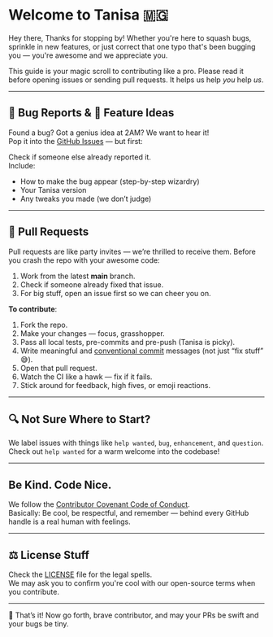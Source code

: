 # Welcome to Tanisa 🇲🇬

Hey there,
Thanks for stopping by!
Whether you're here to squash bugs, sprinkle in new features, or just correct that one typo that's been bugging you — you're awesome and we appreciate you.

This guide is your magic scroll to contributing like a pro. Please read it before opening issues or sending pull requests. It helps us help _you_ help _us_.

---

## 🐛 Bug Reports & 🧠 Feature Ideas

Found a bug? Got a genius idea at 2AM? We want to hear it!  
Pop it into the [GitHub Issues](https://github.com/nifaliana/tanisa/issues) — but first:

Check if someone else already reported it.  
Include:

- How to make the bug appear (step-by-step wizardry)
- Your Tanisa version
- Any tweaks you made (we don’t judge)

---

## 🤝 Pull Requests

Pull requests are like party invites — we’re thrilled to receive them. Before you crash the repo with your awesome code:

1. Work from the latest **main** branch.
2. Check if someone already fixed that issue.
3. For big stuff, open an issue first so we can cheer you on.

**To contribute**:

1. Fork the repo.
2. Make your changes — focus, grasshopper.
3. Pass all local tests, pre-commits and pre-push (Tanisa is picky).
4. Write meaningful and [conventional commit](https://www.conventionalcommits.org/en/v1.0.0/) messages (not just “fix stuff” 😅).
5. Open that pull request.
6. Watch the CI like a hawk — fix if it fails.
7. Stick around for feedback, high fives, or emoji reactions.

---

## 🔍 Not Sure Where to Start?

We label issues with things like `help wanted`, `bug`, `enhancement`, and `question`.  
Check out `help wanted` for a warm welcome into the codebase!

---

## Be Kind. Code Nice.

We follow the [Contributor Covenant Code of Conduct](https://www.contributor-covenant.org/version/2/1/code_of_conduct.html).  
Basically: Be cool, be respectful, and remember — behind every GitHub handle is a real human with feelings.

---

## ⚖️ License Stuff

Check the [LICENSE](LICENSE) file for the legal spells.  
We may ask you to confirm you're cool with our open-source terms when you contribute.

---

🎉 That’s it! Now go forth, brave contributor, and may your PRs be swift and your bugs be tiny.
